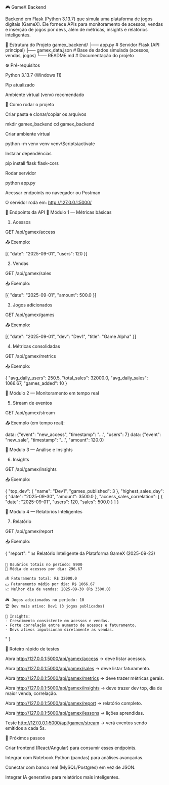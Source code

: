🎮 GameX Backend

Backend em Flask (Python 3.13.7) que simula uma plataforma de jogos digitais (GameX).
Ele fornece APIs para monitoramento de acessos, vendas e inserção de jogos por devs, além de métricas, insights e relatórios inteligentes.

📂 Estrutura do Projeto
gamex_backend/
 ├── app.py              # Servidor Flask (API principal)
 ├── gamex_data.json     # Base de dados simulada (acessos, vendas, jogos)
 └── README.md           # Documentação do projeto

⚙️ Pré-requisitos

Python 3.13.7 (Windows 11)

Pip atualizado

Ambiente virtual (venv) recomendado

🚀 Como rodar o projeto

Criar pasta e clonar/copiar os arquivos

mkdir gamex_backend
cd gamex_backend


Criar ambiente virtual

python -m venv venv
venv\Scripts\activate


Instalar dependências

pip install flask flask-cors


Rodar servidor

python app.py


Acessar endpoints no navegador ou Postman

O servidor roda em: http://127.0.0.1:5000/

📌 Endpoints da API
🔹 Módulo 1 — Métricas básicas

1. Acessos

GET /api/gamex/access


📤 Exemplo:

[{ "date": "2025-09-01", "users": 120 }]


2. Vendas

GET /api/gamex/sales


📤 Exemplo:

[{ "date": "2025-09-01", "amount": 500.0 }]


3. Jogos adicionados

GET /api/gamex/games


📤 Exemplo:

[{ "date": "2025-09-01", "dev": "Dev1", "title": "Game Alpha" }]


4. Métricas consolidadas

GET /api/gamex/metrics


📤 Exemplo:

{
  "avg_daily_users": 250.5,
  "total_sales": 32000.0,
  "avg_daily_sales": 1066.67,
  "games_added": 10
}

🔹 Módulo 2 — Monitoramento em tempo real

5. Stream de eventos

GET /api/gamex/stream


📤 Exemplo (em tempo real):

data: {"event": "new_access", "timestamp": "...", "users": 7}
data: {"event": "new_sale", "timestamp": "...", "amount": 120.0}

🔹 Módulo 3 — Análise e Insights

6. Insights

GET /api/gamex/insights


📤 Exemplo:

{
  "top_dev": { "name": "Dev1", "games_published": 3 },
  "highest_sales_day": { "date": "2025-09-30", "amount": 3500.0 },
  "access_sales_correlation": [
    { "date": "2025-09-01", "users": 120, "sales": 500.0 }
  ]
}

🔹 Módulo 4 — Relatórios Inteligentes

7. Relatório

GET /api/gamex/report


📤 Exemplo:

{
  "report": "
    📊 Relatório Inteligente da Plataforma GameX (2025-09-23)

    👥 Usuários totais no período: 8900
    👥 Média de acessos por dia: 296.67

    💰 Faturamento total: R$ 32000.0
    💵 Faturamento médio por dia: R$ 1066.67
    📈 Melhor dia de vendas: 2025-09-30 (R$ 3500.0)

    🎮 Jogos adicionados no período: 10
    🏆 Dev mais ativo: Dev1 (3 jogos publicados)

    🔎 Insights:
    - Crescimento consistente em acessos e vendas.
    - Forte correlação entre aumento de acessos e faturamento.
    - Devs ativos impulsionam diretamente as vendas.
  "
}

🧪 Roteiro rápido de testes

Abra http://127.0.0.1:5000/api/gamex/access → deve listar acessos.

Abra http://127.0.0.1:5000/api/gamex/sales → deve listar faturamento.

Abra http://127.0.0.1:5000/api/gamex/metrics → deve trazer métricas gerais.

Abra http://127.0.0.1:5000/api/gamex/insights → deve trazer dev top, dia de maior venda, correlação.

Abra http://127.0.0.1:5000/api/gamex/report → relatório completo.

Abra http://127.0.0.1:5000/api/gamex/lessons → lições aprendidas.


Teste http://127.0.0.1:5000/api/gamex/stream → verá eventos sendo emitidos a cada 5s.

📌 Próximos passos

Criar frontend (React/Angular) para consumir esses endpoints.

Integrar com Notebook Python (pandas) para análises avançadas.

Conectar com banco real (MySQL/Postgres) em vez de JSON.

Integrar IA generativa para relatórios mais inteligentes.
